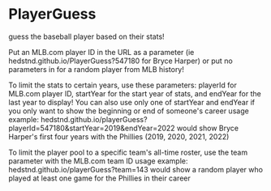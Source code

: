 # PlayerGuess
guess the baseball player based on their stats!

Put an MLB.com player ID in the URL as a parameter (ie hedstnd.github.io/PlayerGuess?547180 for Bryce Harper) or put no parameters in for a random player from MLB history!

To limit the stats to certain years, use these parameters: playerId for MLB.com player ID, startYear for the start year of stats, and endYear for the last year to display! You can also use only one of startYear and endYear if you only want to show the beginning or end of someone's career
usage example: hedstnd.github.io/playerGuess?playerId=547180&startYear=2019&endYear=2022 would show Bryce Harper's first four years with the Phillies (2019, 2020, 2021, 2022)

To limit the player pool to a specific team's all-time roster, use the team parameter with the MLB.com team ID
usage example: hedstnd.github.io/playerGuess?team=143 would show a random player who played at least one game for the Phillies in their career
